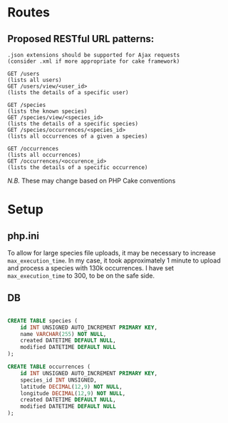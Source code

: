Routes
==========

Proposed RESTful URL patterns:
---------------------------------

```
.json extensions should be supported for Ajax requests
(consider .xml if more appropriate for cake framework)

GET /users                                                       (lists all users)
GET /users/view/<user_id>                                        (lists the details of a specific user)

GET /species                                                     (lists the known species)
GET /species/view/<species_id>                                   (lists the details of a specific species)
GET /species/occurrences/<species_id>                            (lists all occurrences of a given a species)

GET /occurrences                                                 (lists all occurrences)
GET /occurrences/<occurence_id>                                  (lists the details of a specific occurrence)
```

*N.B.* These may change based on PHP Cake conventions

Setup
==========

php.ini
---------

To allow for large species file uploads, it may be necessary to increase <code>max_execution_time</code>.
In my case, it took approximately 1 minute to upload and process a species with 130k occurrences.
I have set <code>max_execution_time</code> to 300, to be on the safe side.

DB
---------

```sql

CREATE TABLE species (
    id INT UNSIGNED AUTO_INCREMENT PRIMARY KEY,
    name VARCHAR(255) NOT NULL,
    created DATETIME DEFAULT NULL,
    modified DATETIME DEFAULT NULL
);

CREATE TABLE occurrences (
    id INT UNSIGNED AUTO_INCREMENT PRIMARY KEY,
    species_id INT UNSIGNED,
    latitude DECIMAL(12,9) NOT NULL,
    longitude DECIMAL(12,9) NOT NULL,
    created DATETIME DEFAULT NULL,
    modified DATETIME DEFAULT NULL
);

```
